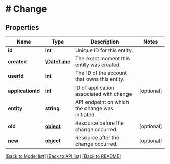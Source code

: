 # # Change

## Properties

Name | Type | Description | Notes
------------ | ------------- | ------------- | -------------
**id** | **int** | Unique ID for this entity. | 
**created** | [**\DateTime**](\DateTime.md) | The exact moment this entity was created. | 
**userId** | **int** | The ID of the account that owns this entity. | 
**applicationId** | **int** | ID of application associated with change | [optional] 
**entity** | **string** | API endpoint on which the change was initiated. | 
**old** | [**object**](.md) | Resource before the change occurred. | [optional] 
**new** | [**object**](.md) | Resource after the change occurred. | [optional] 

[[Back to Model list]](../../README.md#documentation-for-models) [[Back to API list]](../../README.md#documentation-for-api-endpoints) [[Back to README]](../../README.md)



